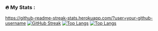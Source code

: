 
### :fire: My Stats :


https://github-readme-streak-stats.herokuapp.com/?user=your-github-username
[![GitHub Streak](http://github-readme-streak-stats.herokuapp.com?user=mohameodo&theme=dark&background=000000)](https://git.io/streak-stats)
[![Top Langs](https://github-readme-stats.vercel.app/api/top-langs/?username=mohameodo)](https://github.com/anuraghazra/github-readme-stats)
[![Top Langs](https://github-readme-stats.vercel.app/api/top-langs/?username=mohameodo&layout=compact&theme=vision-friendly-dark)](https://github.com/anuraghazra/github-readme-stats)








<!--- 👀 I’m interested in ...
- 🌱 I’m currently learning ...
- 💞️ I’m looking to collaborate on ...
- 📫 How to reach me ...
- 😄 Pronouns: ...
- ⚡ Fun fact: ...

<!---
mohameodo/mohameodo is a ✨ special ✨ repository because its `README.md` (this file) appears on your GitHub profile.
You can click the Preview link to take a look at your changes.
--->

